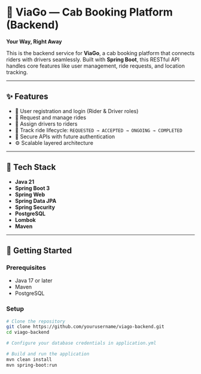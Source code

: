 # 🚖 ViaGo — Cab Booking Platform (Backend)

**Your Way, Right Away**

This is the backend service for **ViaGo**, a cab booking platform that connects riders with drivers seamlessly. Built with **Spring Boot**, this RESTful API handles core features like user management, ride requests, and location tracking.

---

## ✨ Features

- 🚗 User registration and login (Rider & Driver roles)
- 📍 Request and manage rides
- 👥 Assign drivers to riders
- 🔁 Track ride lifecycle: `REQUESTED → ACCEPTED → ONGOING → COMPLETED`
- 🔐 Secure APIs with future authentication
- ⚙️ Scalable layered architecture

---

## 🔧 Tech Stack

- **Java 21**
- **Spring Boot 3**
- **Spring Web**
- **Spring Data JPA**
- **Spring Security**
- **PostgreSQL**
- **Lombok**
- **Maven**

---

## 🚀 Getting Started

### Prerequisites

- Java 17 or later
- Maven
- PostgreSQL

### Setup

```bash
# Clone the repository
git clone https://github.com/yourusername/viago-backend.git
cd viago-backend

# Configure your database credentials in application.yml

# Build and run the application
mvn clean install
mvn spring-boot:run
